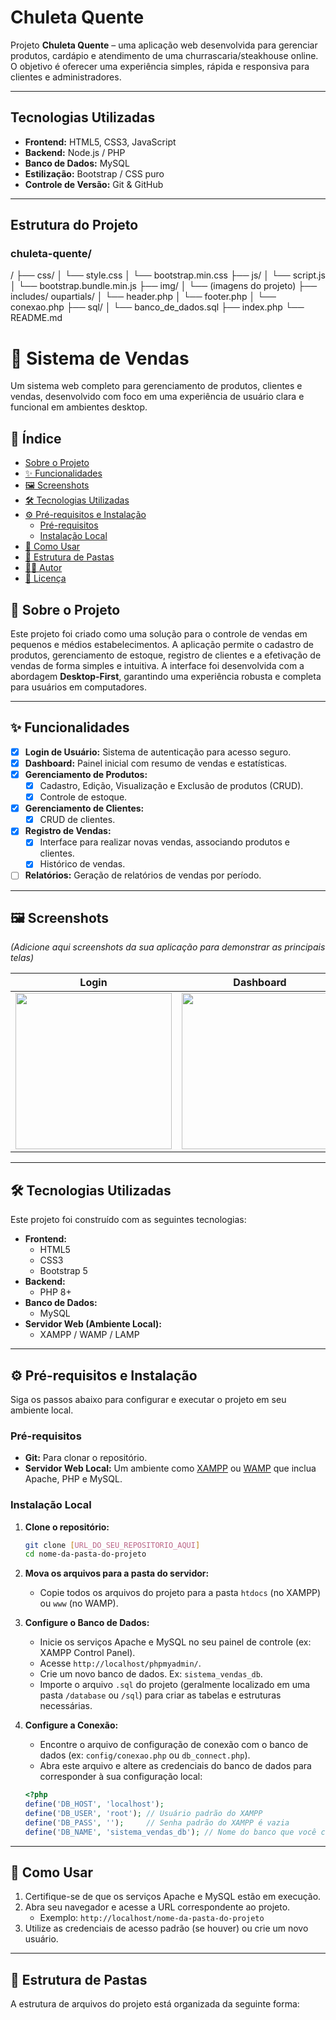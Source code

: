 # Chuleta Quente

Projeto **Chuleta Quente** – uma aplicação web desenvolvida para gerenciar produtos, cardápio e atendimento de uma churrascaria/steakhouse online.  
O objetivo é oferecer uma experiência simples, rápida e responsiva para clientes e administradores.

---

## Tecnologias Utilizadas

- **Frontend:** HTML5, CSS3, JavaScript  
- **Backend:** Node.js / PHP   
- **Banco de Dados:** MySQL
- **Estilização:** Bootstrap / CSS puro  
- **Controle de Versão:** Git & GitHub  

---

## Estrutura do Projeto
### chuleta-quente/

/
├── css/
│   └── style.css
│   └── bootstrap.min.css
├── js/
│   └── script.js
│   └── bootstrap.bundle.min.js
├── img/
│   └── (imagens do projeto)
├── includes/ oupartials/
│   └── header.php
│   └── footer.php
│   └── conexao.php
├── sql/
│   └── banco_de_dados.sql
├── index.php
└── README.md


# 🛒 Sistema de Vendas

Um sistema web completo para gerenciamento de produtos, clientes e vendas, desenvolvido com foco em uma experiência de usuário clara e funcional em ambientes desktop.

## 📝 Índice

- [Sobre o Projeto](#-sobre-o-projeto)
- [✨ Funcionalidades](#-funcionalidades)
- [🖼️ Screenshots](#️-screenshots)
- [🛠️ Tecnologias Utilizadas](#️-tecnologias-utilizadas)
- [⚙️ Pré-requisitos e Instalação](#️-pré-requisitos-e-instalação)
  - [Pré-requisitos](#pré-requisitos)
  - [Instalação Local](#instalação-local)
- [🚀 Como Usar](#-como-usar)
- [📂 Estrutura de Pastas](#-estrutura-de-pastas)
- [👨‍💻 Autor](#-autor)
- [📄 Licença](#-licença)

## 📖 Sobre o Projeto

Este projeto foi criado como uma solução para o controle de vendas em pequenos e médios estabelecimentos. A aplicação permite o cadastro de produtos, gerenciamento de estoque, registro de clientes e a efetivação de vendas de forma simples e intuitiva. A interface foi desenvolvida com a abordagem **Desktop-First**, garantindo uma experiência robusta e completa para usuários em computadores.

---

## ✨ Funcionalidades

-   [x] **Login de Usuário:** Sistema de autenticação para acesso seguro.
-   [x] **Dashboard:** Painel inicial com resumo de vendas e estatísticas.
-   [x] **Gerenciamento de Produtos:**
    -   [x] Cadastro, Edição, Visualização e Exclusão de produtos (CRUD).
    -   [x] Controle de estoque.
-   [x] **Gerenciamento de Clientes:**
    -   [x] CRUD de clientes.
-   [x] **Registro de Vendas:**
    -   [x] Interface para realizar novas vendas, associando produtos e clientes.
    -   [x] Histórico de vendas.
-   [ ] **Relatórios:** Geração de relatórios de vendas por período.

---

## 🖼️ Screenshots

*(Adicione aqui screenshots da sua aplicação para demonstrar as principais telas)*

| Login | Dashboard | Cadastro de Produtos |
| :----------------------------------------------------------: | :------------------------------------------------------: | :------------------------------------------------------------: |
| <img src="caminho/para/screenshot_login.png" width="250"> | <img src="caminho/para/screenshot_dashboard.png" width="250"> | <img src="caminho/para/screenshot_produtos.png" width="250"> |

---

## 🛠️ Tecnologias Utilizadas

Este projeto foi construído com as seguintes tecnologias:

-   **Frontend:**
    -   HTML5
    -   CSS3
    -   Bootstrap 5
-   **Backend:**
    -   PHP 8+
-   **Banco de Dados:**
    -   MySQL
-   **Servidor Web (Ambiente Local):**
    -   XAMPP / WAMP / LAMP

---

## ⚙️ Pré-requisitos e Instalação

Siga os passos abaixo para configurar e executar o projeto em seu ambiente local.

### Pré-requisitos

-   **Git:** Para clonar o repositório.
-   **Servidor Web Local:** Um ambiente como [XAMPP](https://www.apachefriends.org/pt_br/index.html) ou [WAMP](https://www.wampserver.com/en/) que inclua Apache, PHP e MySQL.

### Instalação Local

1.  **Clone o repositório:**
    ```bash
    git clone [URL_DO_SEU_REPOSITORIO_AQUI]
    cd nome-da-pasta-do-projeto
    ```

2.  **Mova os arquivos para a pasta do servidor:**
    -   Copie todos os arquivos do projeto para a pasta `htdocs` (no XAMPP) ou `www` (no WAMP).

3.  **Configure o Banco de Dados:**
    -   Inicie os serviços Apache e MySQL no seu painel de controle (ex: XAMPP Control Panel).
    -   Acesse `http://localhost/phpmyadmin/`.
    -   Crie um novo banco de dados. Ex: `sistema_vendas_db`.
    -   Importe o arquivo `.sql` do projeto (geralmente localizado em uma pasta `/database` ou `/sql`) para criar as tabelas e estruturas necessárias.

4.  **Configure a Conexão:**
    -   Encontre o arquivo de configuração de conexão com o banco de dados (ex: `config/conexao.php` ou `db_connect.php`).
    -   Abra este arquivo e altere as credenciais do banco de dados para corresponder à sua configuração local:
    ```php
    <?php
    define('DB_HOST', 'localhost');
    define('DB_USER', 'root'); // Usuário padrão do XAMPP
    define('DB_PASS', '');     // Senha padrão do XAMPP é vazia
    define('DB_NAME', 'sistema_vendas_db'); // Nome do banco que você criou
    ```

---

## 🚀 Como Usar

1.  Certifique-se de que os serviços Apache e MySQL estão em execução.
2.  Abra seu navegador e acesse a URL correspondente ao projeto.
    -   Exemplo: `http://localhost/nome-da-pasta-do-projeto`
3.  Utilize as credenciais de acesso padrão (se houver) ou crie um novo usuário.

---

## 📂 Estrutura de Pastas

A estrutura de arquivos do projeto está organizada da seguinte forma: